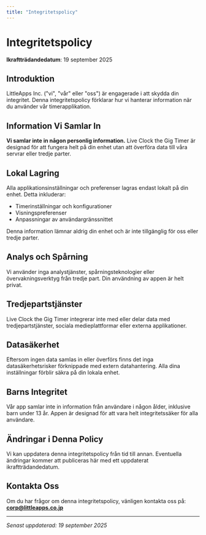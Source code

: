 ```yaml
---
title: "Integritetspolicy"
---
```


# Integritetspolicy

**Ikraftträdandedatum**: 19 september 2025

## Introduktion

LittleApps Inc. ("vi", "vår" eller "oss") är engagerade i att skydda din integritet. Denna integritetspolicy förklarar hur vi hanterar information när du använder vår timerapplikation.

## Information Vi Samlar In

**Vi samlar inte in någon personlig information.** Live Clock the Gig Timer är designad för att fungera helt på din enhet utan att överföra data till våra servrar eller tredje parter.

## Lokal Lagring

Alla applikationsinställningar och preferenser lagras endast lokalt på din enhet. Detta inkluderar:
- Timerinställningar och konfigurationer
- Visningspreferenser
- Anpassningar av användargränssnittet

Denna information lämnar aldrig din enhet och är inte tillgänglig för oss eller tredje parter.

## Analys och Spårning

Vi använder inga analystjänster, spårningsteknologier eller övervakningsverktyg från tredje part. Din användning av appen är helt privat.

## Tredjepartstjänster

Live Clock the Gig Timer integrerar inte med eller delar data med tredjepartstjänster, sociala medieplattformar eller externa applikationer.

## Datasäkerhet

Eftersom ingen data samlas in eller överförs finns det inga datasäkerhetsrisker förknippade med extern datahantering. Alla dina inställningar förblir säkra på din lokala enhet.

## Barns Integritet

Vår app samlar inte in information från användare i någon ålder, inklusive barn under 13 år. Appen är designad för att vara helt integritetssäker för alla användare.

## Ändringar i Denna Policy

Vi kan uppdatera denna integritetspolicy från tid till annan. Eventuella ändringar kommer att publiceras här med ett uppdaterat ikraftträdandedatum.

## Kontakta Oss

Om du har frågor om denna integritetspolicy, vänligen kontakta oss på:
**corp@littleapps.co.jp**

---

*Senast uppdaterad: 19 september 2025*